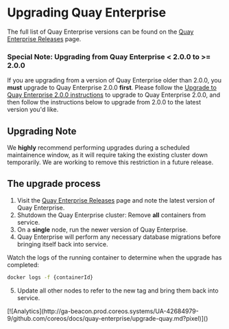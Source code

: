# Upgrading Quay Enterprise

The full list of Quay Enterprise versions can be found on the [Quay Enterprise Releases](https://tectonic.com/quay-enterprise/releases/) page.

### Special Note: Upgrading from Quay Enterprise < 2.0.0 to >= 2.0.0

If you are upgrading from a version of Quay Enterprise older than 2.0.0, you **must** upgrade to Quay Enterprise 2.0.0 **first**. Please follow the [Upgrade to Quay Enterprise 2.0.0 instructions](quay-enterprise-2.md) to upgrade to Quay Enterprise 2.0.0, and then follow the instructions below to upgrade from 2.0.0 to the latest version you'd like.

## Upgrading Note

We **highly** recommend performing upgrades during a scheduled maintainence window, as it will require taking the existing cluster down temporarily. We are working to remove this restriction in a future release.

## The upgrade process

1. Visit the [Quay Enterprise Releases](https://tectonic.com/quay-enterprise/releases/) page and note the latest version of Quay Enterprise.
2. Shutdown the Quay Enterprise cluster: Remove **all** containers from service.
3. On a **single** node, run the newer version of Quay Enterprise.
4. Quay Enterprise will perform any necessary database migrations before bringing itself back into service.

Watch the logs of the running container to determine when the upgrade has completed:

```sh
docker logs -f {containerId}
```

5. Update all other nodes to refer to the new tag and bring them back into service.

<!-- BEGIN ANALYTICS --> [![Analytics](http://ga-beacon.prod.coreos.systems/UA-42684979-9/github.com/coreos/docs/quay-enterprise/upgrade-quay.md?pixel)]() <!-- END ANALYTICS -->